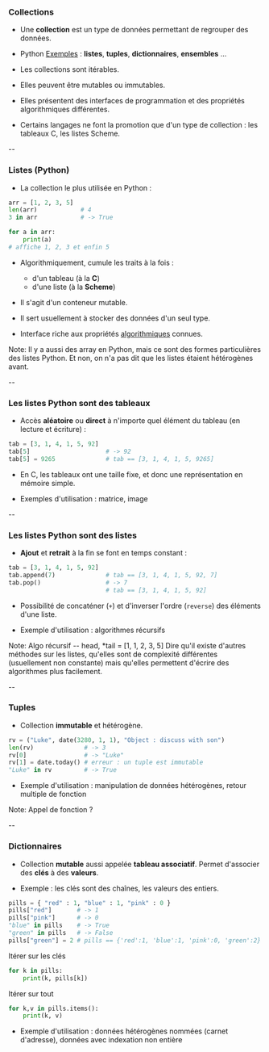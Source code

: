 ### Collections

- Une **collection** est un type de données permettant de regrouper
  des données.

- <span class="label">Python</span> <a href="#/3">Exemples</a> :
  **listes**, **tuples**, **dictionnaires**, **ensembles** ...

- Les collections sont itérables.

- Elles peuvent être mutables ou immutables.

- Elles présentent des interfaces de programmation et des propriétés
  algorithmiques différentes.

- Certains langages ne font la promotion que d'un type de collection :
  les tableaux <span class="label">C</span>, les listes <span
  class="label">Scheme</span>.

--

### Listes (Python)

- La collection le plus utilisée en Python :

<div class="half">

```python
arr = [1, 2, 3, 5]
len(arr)            # 4
3 in arr            # -> True
```

</div>

<div class="half">

```python
for a in arr:
    print(a)
# affiche 1, 2, 3 et enfin 5
```

</div>


- Algorithmiquement, cumule les traits à la fois :

    - d'un tableau (à la **C**)
    - d'une liste (à la **Scheme**)

- Il s'agit d'un conteneur mutable.

- Il sert usuellement à stocker des données d'un seul type.

- Interface riche aux propriétés
  [algorithmiques](https://wiki.python.org/moin/TimeComplexity)
  connues.

Note:
Il y a aussi des array en Python, mais ce sont des formes
particulières des listes Python.
Et non, on n'a pas dit que les listes étaient hétérogènes avant.

--

### Les listes Python sont des tableaux

- Accès **aléatoire** ou **direct** à n'importe quel élément du
  tableau (en lecture et écriture) :

```python
tab = [3, 1, 4, 1, 5, 92]
tab[5]                     # -> 92
tab[5] = 9265              # tab == [3, 1, 4, 1, 5, 9265]
```

- En <span class="label">C</span>, les tableaux ont une taille fixe,
  et donc une représentation en mémoire simple.

- Exemples d'utilisation : matrice, image

--

### Les listes Python sont des listes

- **Ajout** et **retrait** à la fin se font en temps constant :

```python
tab = [3, 1, 4, 1, 5, 92]
tab.append(7)              # tab == [3, 1, 4, 1, 5, 92, 7]
tab.pop()                  # -> 7
                           # tab == [3, 1, 4, 1, 5, 92]
```

- Possibilité de concaténer (`+`) et d'inverser l'ordre (`reverse`)
  des éléments d'une liste.

- Exemple d'utilisation : algorithmes récursifs

Note:
Algo récursif -- head, *tail = [1, 1, 2, 3, 5]
Dire qu'il existe d'autres méthodes sur les listes, qu'elles sont de
complexité différentes (usuellement non constante) mais qu'elles
permettent d'écrire des algorithmes plus facilement.

--

### Tuples

- Collection **immutable** et hétérogène.

```python
rv = ("Luke", date(3280, 1, 1), "Object : discuss with son")
len(rv)              # -> 3
rv[0]                # -> "Luke"
rv[1] = date.today() # erreur : un tuple est immutable
"Luke" in rv         # -> True
```

- Exemple d'utilisation : manipulation de données hétérogènes, retour
  multiple de fonction

Note:
Appel de fonction ?

--

### Dictionnaires

- Collection **mutable** aussi appelée **tableau associatif**.
  Permet d'associer des **clés** à des **valeurs**.

- Exemple : les clés sont des chaînes, les valeurs des entiers.

```python
pills = { "red" : 1, "blue" : 1, "pink" : 0 }
pills["red"]       # -> 1
pills["pink"]      # -> 0
"blue" in pills    # -> True
"green" in pills   # -> False
pills["green"] = 2 # pills == {'red':1, 'blue':1, 'pink':0, 'green':2}

```

<div class="half">

Itérer sur les clés  <!-- .element: class="title" -->
```python
for k in pills:
    print(k, pills[k])
```

</div>
<div class="half">

Itérer sur tout  <!-- .element: class="title" -->
```python
for k,v in pills.items():
    print(k, v)
```


</div>

- Exemple d'utilisation : données hétérogènes nommées (carnet
  d'adresse), données avec indexation non entière
